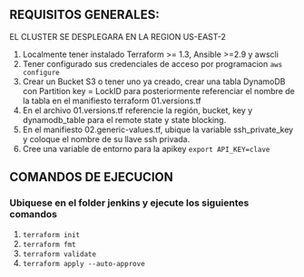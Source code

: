 ## REQUISITOS GENERALES:
EL CLUSTER SE DESPLEGARA EN LA REGION US-EAST-2
1. Localmente tener instalado Terraform >= 1.3, Ansible >=2.9 y awscli
2. Tener configurado sus credenciales de acceso por programacion `aws configure`
3. Crear un Bucket S3 o tener uno ya creado, crear una tabla DynamoDB con Partition key = LockID para posteriormente referenciar el nombre de la tabla en el manifiesto terraform 01.versions.tf
4. En el archivo 01.versions.tf referencie la región,  bucket, key y dynamodb_table para el remote state y state blocking.
5. En el manifiesto 02.generic-values.tf,  ubique la variable ssh_private_key y coloque el nombre de su llave ssh privada.
6. Cree una variable de entorno para la apikey `export API_KEY=clave`

## COMANDOS DE EJECUCION
### Ubiquese en el folder jenkins y ejecute los siguientes comandos
1. `terraform init`
2. `terraform fmt`
3. `terraform validate`
4. `terraform apply --auto-approve`